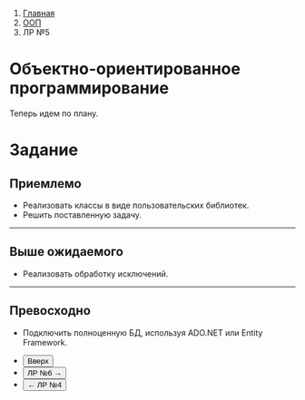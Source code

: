 <ol class="breadcrumb">
  <li class="breadcrumb-item"><a href="{{ site.baseurl }}">Главная</a></li>
  <li class="breadcrumb-item"><a href="{{ site.baseurl }}/OOP/index.html">ООП</a></li>
  <li class="breadcrumb-item active">ЛР №5</li>
</ol>

# Объектно-ориентированное программирование

Теперь идем по плану.

# Задание

## Приемлемо

* Реализовать классы в виде пользовательских библиотек.
* Решить поставленную задачу.

___

## Выше ожидаемого

* Реализовать обработку исключений.

___

## Превосходно

* Подключить полноценную БД, используя ADO.NET или Entity Framework.


<div class="row">
  <div class="col-lg-12">
   <ul class="list-unstyled">
     <li class="float-end">
       <button type="button" class="btn btn-outline-primary" onclick="window.location.href='#объектно-ориентированное-программирование';">Вверх</button>
     </li>
     <li  class="float-end">
       <button type="button" class="btn btn-primary" onclick="window.location.href='{{ site.baseurl }}/OOP/labs/lab6.html';">ЛР №6 →</button>
     </li>
     <li>
       <button type="button" class="btn btn-primary" onclick="window.location.href='{{ site.baseurl }}/OOP/labs/lab4.html';">← ЛР №4</button>
     </li>
   </ul>
  </div>
</div>
